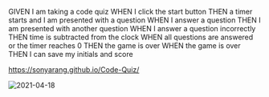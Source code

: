 GIVEN I am taking a code quiz
WHEN I click the start button
THEN a timer starts and I am presented with a question
WHEN I answer a question
THEN I am presented with another question
WHEN I answer a question incorrectly
THEN time is subtracted from the clock
WHEN all questions are answered or the timer reaches 0
THEN the game is over
WHEN the game is over
THEN I can save my initials and score

https://sonyarang.github.io/Code-Quiz/

![2021-04-18](https://user-images.githubusercontent.com/80353743/115165541-f1012780-a073-11eb-8632-0c893f188a6a.png)
